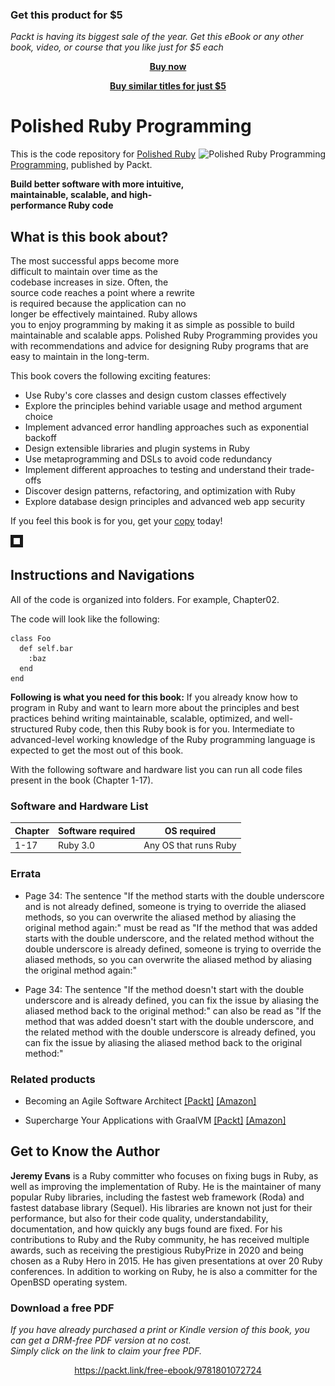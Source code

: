 
### Get this product for $5

<i>Packt is having its biggest sale of the year. Get this eBook or any other book, video, or course that you like just for $5 each</i>


<b><p align='center'>[Buy now](https://packt.link/9781801072724)</p></b>


<b><p align='center'>[Buy similar titles for just $5](https://subscription.packtpub.com/search)</p></b>


# Polished Ruby Programming

<a href="https://www.packtpub.com/programming/polished-ruby-programming?utm_source=github&utm_medium=repository&utm_campaign=9781801072724"><img src="https://static.packt-cdn.com/products/9781801072724/cover/smaller" alt="Polished Ruby Programming" height="256px" align="right"></a>

This is the code repository for [Polished Ruby Programming](https://www.packtpub.com/programming/polished-ruby-programming?utm_source=github&utm_medium=repository&utm_campaign=9781801072724), published by Packt.

**Build better software with more intuitive, maintainable, scalable, and high-performance Ruby code**

## What is this book about?
The most successful apps become more difficult to maintain over time as the codebase increases in size. Often, the source code reaches a point where a rewrite is required because the application can no longer be effectively maintained. Ruby allows you to enjoy programming by making it as simple as possible to build maintainable and scalable apps. Polished Ruby Programming provides you with recommendations and advice for designing Ruby programs that are easy to maintain in the long-term. 

This book covers the following exciting features:
* Use Ruby's core classes and design custom classes effectively
* Explore the principles behind variable usage and method argument choice
* Implement advanced error handling approaches such as exponential backoff
* Design extensible libraries and plugin systems in Ruby
* Use metaprogramming and DSLs to avoid code redundancy
* Implement different approaches to testing and understand their trade-offs
* Discover design patterns, refactoring, and optimization with Ruby
* Explore database design principles and advanced web app security

If you feel this book is for you, get your [copy](https://www.amazon.com/dp/1801072728) today!

<a href="https://www.packtpub.com/?utm_source=github&utm_medium=banner&utm_campaign=GitHubBanner"><img src="https://raw.githubusercontent.com/PacktPublishing/GitHub/master/GitHub.png" 
alt="https://www.packtpub.com/" border="5" /></a>

## Instructions and Navigations
All of the code is organized into folders. For example, Chapter02.

The code will look like the following:
```
class Foo
  def self.bar
    :baz
  end
end
```

**Following is what you need for this book:**
If you already know how to program in Ruby and want to learn more about the principles and best practices behind writing maintainable, scalable, optimized, and well-structured Ruby code, then this Ruby book is for you. Intermediate to advanced-level working knowledge of the Ruby programming language is expected to get the most out of this book.

With the following software and hardware list you can run all code files present in the book (Chapter 1-17).
### Software and Hardware List
| Chapter | Software required | OS required |
| -------- | ------------------------------------ | ----------------------------------- |
| 1-17 | Ruby 3.0 | Any OS that runs Ruby |

### Errata

* Page 34: The sentence "If the method starts with the double underscore and is not already defined, someone is trying to override the aliased methods, so you can overwrite the aliased method by aliasing the original method again:" must be read as "If the method that was added starts with the double underscore, and the related method without the double underscore is already defined, someone is trying to override the aliased methods, so you can overwrite the aliased method by aliasing the original method again:" 

* Page 34: The sentence "If the method doesn't start with the double underscore and is already defined, you can fix the issue by aliasing the aliased method back to the original method:" can also be read as "If the method that was added doesn't start with the double underscore, and the related method with the double underscore is already defined, you can fix the issue by aliasing the aliased method back to the original method:"

### Related products
* Becoming an Agile Software Architect [[Packt]](https://www.packtpub.com/product/becoming-an-agile-software-architect/9781800563841?utm_source=github&utm_medium=repository&utm_campaign=9781800563841) [[Amazon]](https://www.amazon.com/dp/1800563841)

* Supercharge Your Applications with GraalVM [[Packt]](https://www.packtpub.com/product/supercharge-your-applications-with-graalvm/9781800564909?utm_source=github&utm_medium=repository&utm_campaign=9781800564909) [[Amazon]](https://www.amazon.com/dp/1800564902)

## Get to Know the Author
**Jeremy Evans**
is a Ruby committer who focuses on fixing bugs in Ruby, as well as improving the implementation of Ruby. He is the maintainer of many popular Ruby libraries, including the fastest web framework (Roda) and fastest database library (Sequel). His libraries are known not just for their performance, but also for their code quality, understandability, documentation, and how quickly any bugs found are fixed. For his contributions to Ruby and the Ruby community, he has received multiple awards, such as receiving the prestigious RubyPrize in 2020 and being chosen as a Ruby Hero in 2015. He has given presentations at over 20 Ruby conferences. In addition to working on Ruby, he is also a committer for the OpenBSD operating system.
### Download a free PDF

 <i>If you have already purchased a print or Kindle version of this book, you can get a DRM-free PDF version at no cost.<br>Simply click on the link to claim your free PDF.</i>
<p align="center"> <a href="https://packt.link/free-ebook/9781801072724">https://packt.link/free-ebook/9781801072724 </a> </p>